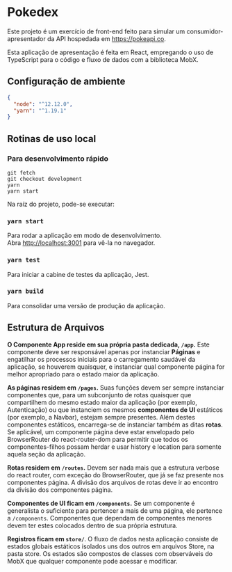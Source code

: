 # Pokedex

Este projeto é um exercício de front-end feito para simular um consumidor-apresentador da API hospedada em https://pokeapi.co.

Esta aplicação de apresentação é feita em React, empregando o uso de TypeScript para o código e fluxo de dados com a biblioteca MobX.

## Configuração de ambiente

```json
{
  "node": "^12.12.0",
  "yarn": "^1.19.1"
}
```

## Rotinas de uso local

### Para desenvolvimento rápido

```
git fetch
git checkout development
yarn
yarn start
```

Na raíz do projeto, pode-se executar:

### `yarn start`

Para rodar a aplicação em modo de desenvolvimento.<br />
Abra [http://localhost:3001](http://localhost:3001) para vê-la no navegador.

### `yarn test`

Para iniciar a cabine de testes da aplicação, Jest.<br />

### `yarn build`

Para consolidar uma versão de produção da aplicação.<br />

## Estrutura de Arquivos

**O Componente App reside em sua própria pasta dedicada, `/app`.** Este componente deve ser responsável apenas por instanciar **Páginas** e engatilhar os processos iniciais para o carregamento saudável da aplicação, se houverem quaisquer, e instanciar qual componente página for melhor apropriado para o estado maior da aplicação.

**As páginas residem em `/pages`.** Suas funções devem ser sempre instanciar componentes que, para um subconjunto de rotas quaisquer que compartilhem do mesmo estado maior da aplicação (por exemplo, Autenticação) ou que instanciem os mesmos **componentes de UI** estáticos (por exemplo, a Navbar), estejam sempre presentes. Além destes componentes estáticos, encarrega-se de instanciar também as ditas **rotas**. Se aplicável, um componente página deve estar envelopado pelo BrowserRouter do react-router-dom para permitir que todos os componentes-filhos possam herdar e usar history e location para somente aquela seção da aplicação.

**Rotas residem em `/routes`.** Devem ser nada mais que a estrutura verbose do react router, com exceção do BrowserRouter, que já se faz presente nos componentes página. A divisão dos arquivos de rotas deve ir ao encontro da divisão dos componentes página.

**Componentes de UI ficam em `/components`.** Se um componente é generalista o suficiente para pertencer a mais de uma página, ele pertence a `/components`. Componentes que dependam de componentes menores devem ter estes colocados dentro de sua própria estrutura.

**Registros ficam em `store/`**. O fluxo de dados nesta aplicação consiste de estados globais estáticos isolados uns dos outros em arquivos Store, na pasta store. Os estados são compostos de classes com observáveis do MobX que qualquer componente pode acessar e modificar.
